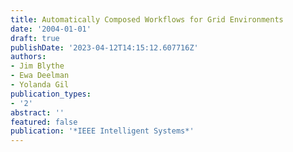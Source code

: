 ```yaml
---
title: Automatically Composed Workflows for Grid Environments
date: '2004-01-01'
draft: true
publishDate: '2023-04-12T14:15:12.607716Z'
authors:
- Jim Blythe
- Ewa Deelman
- Yolanda Gil
publication_types:
- '2'
abstract: ''
featured: false
publication: '*IEEE Intelligent Systems*'
---
```


